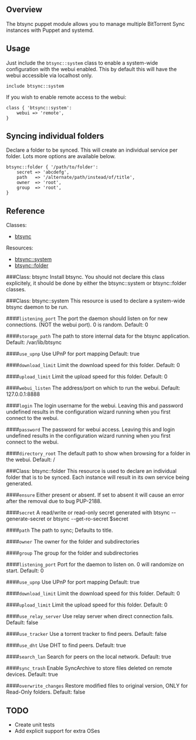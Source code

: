 Overview
--------

The btsync puppet module allows you to manage multiple BitTorrent Sync instances with Puppet and systemd.


Usage
-----

Just include the `btsync::system` class to enable a system-wide configuration with the webui enabled.
This by default this will have the webui accessible via localhost only.

```puppet
include btsync::system
```

If you wish to enable remote access to the webui:

```puppet
class { 'btsync::system':
    webui => 'remote',
}
```

Syncing individual folders
--------------------------

Declare a folder to be synced. This will create an individual service per folder.
Lots more options are available below.

```puppet
btsync::folder { '/path/to/folder':
    secret => 'abcdefg',
    path   => '/alternate/path/instead/of/title',
    owner  => 'root',
    group  => 'root',
}
```

Reference
---------

Classes:

* [btsync](#class-btsync)

Resources:

* [btsync::system](#class-btsyncsystem)
* [btsync::folder](#class-btsyncfolder)

###Class: btsync
Install btsync.
You should not declare this class explicitely, it should be done by either the
btsync::system or btsync::folder classes.

###Class: btsync::system
This resource is used to declare a system-wide btsync daemon to be run.

####`listening_port`
The port the daemon should listen on for new connections. (NOT the webui port).
0 is random. Default: 0

####`storage_path`
The path to store internal data for the btsync application. Default: /var/lib/btsync

####`use_upnp`
Use UPnP for port mapping Default: true

####`download_limit`
Limit the download speed for this folder. Default: 0

####`upload_limit`
Limit the upload speed for this folder. Default: 0

####`webui_listen`
The address/port on which to run the webui. Default: 127.0.0.1:8888

####`login`
The login username for the webui. Leaving this and password undefined results
in the configuration wizard running when you first connect to the webui.

####`password`
The password for webui access. Leaving this and login undefined results in the
configuration wizard running when you first connect to the webui.

####`directory_root`
The default path to show when browsing for a folder in the webui. Default: /

###Class: btsync::folder
This resource is used to declare an individual folder that is to be synced.
Each instance will result in its own service being generated.

####`ensure`
Either present or absent. If set to absent it will cause an error after the
removal due to bug PUP-2188.

####`secret`
A read/write or read-only secret generated with
    btsync --generate-secret
or
    btsync --get-ro-secret $secret

####`path`
The path to sync; Defaults to title.

####`owner`
The owner for the folder and subdirectories

####`group`
The group for the folder and subdirectories

####`listening_port`
Port for the daemon to listen on. 0 will randomize on start. Default: 0

####`use_upnp`
Use UPnP for port mapping Default: true

####`download_limit`
Limit the download speed for this folder. Default: 0

####`upload_limit`
Limit the upload speed for this folder. Default: 0

####`use_relay_server`
Use relay server when direct connection fails. Default: false

####`use_tracker`
Use a torrent tracker to find peers. Default: false

####`use_dht`
Use DHT to find peers. Default: true

####`search_lan`
Search for peers on the local network. Default: true

####`sync_trash`
Enable SyncArchive to store files deleted on remote devices. Default: true

####`overwrite_changes`
Restore modified files to original version, ONLY for Read-Only folders. Default: false


TODO
----

* Create unit tests
* Add explicit support for extra OSes
